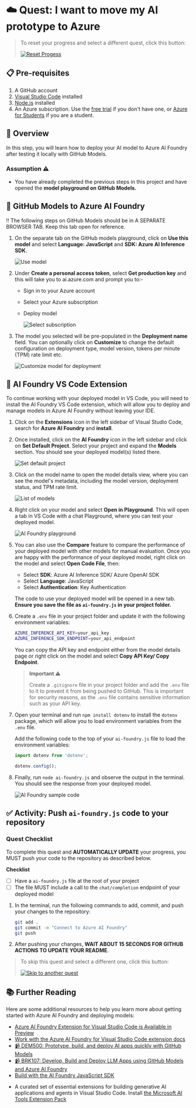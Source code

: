 
# ☁️ Quest: I want to move my AI prototype to Azure 

> To reset your progress and select a different quest, click this button:
>
> [![Reset Progess](https://img.shields.io/badge/Reset--Progress-ff3860?logo=mattermost)](../../issues/new?title=Reset+Quest&labels=reset-quest&body=🔄+I+want+to+reset+my+AI+learning+quest+and+start+from+the+beginning.%0A%0A**Please+wait+about+15+seconds.+Your+progress+will+be+reset,+this+issue+will+automatically+close,+and+you+will+be+taken+back+to+the+Welcome+step+to+select+a+new+quest.**)

## 📋 Pre-requisites

1. A GitHub account
2. [Visual Studio Code](https://code.visualstudio.com/) installed
3. [Node.js](https://nodejs.org/en) installed
4. An Azure subscription. Use the [free trial](https://azure.microsoft.com/free/) if you don't have one, or [Azure for Students](https://azure.microsoft.com/free/students/) if you are a student.

## 📝 Overview

In this step, you will learn how to deploy your AI model to Azure AI Foundry after testing it locally with GitHub Models.

### Assumption ⚠️

- You have already completed the previous steps in this project and have opened the **model playground on GitHub Models.**

## 🧠 GitHub Models to Azure AI Foundry

‼️ The following steps on GitHub Models should be in A SEPARATE BROWSER TAB. Keep this tab open for reference.

1. On the separate tab on the GitHub models playground, click on **Use this model** and select **Language: JavaScript** and **SDK: Azure AI Inference  SDK**. 

   ![Use model](https://github.com/Azure-Samples/JS-Journey-to-AI-Foundry/blob/assets/jsai-buildathon-assets/use-this-model-button.png?raw=true)

2. Under **Create a personal access token**, select **Get production key** and this will take you to ai.azure.com and prompt you to:-
   - Sign in to your Azure account
   - Select your Azure subscription 
   - Deploy model

      ![Select subscription](https://github.com/Azure-Samples/JS-Journey-to-AI-Foundry/blob/assets/jsai-buildathon-assets/ai-foundry-select-subscription.png?raw=true)

3. The model you selected will be pre-populated in the **Deployment name** field. You can optionally click on **Customize** to change the default configuration on deployment type, model version, tokens per minute (TPM) rate limit etc.

      ![Customize model for deployment](https://github.com/Azure-Samples/JS-Journey-to-AI-Foundry/blob/assets/jsai-buildathon-assets/deploy-model.png?raw=true)

## 🧰 AI Foundry VS Code Extension

To continue working with your deployed model in VS Code, you will need to install the AI Foundry VS Code extension, which will allow you to deploy and manage models in Azure AI Foundry without leaving your IDE.

1. Click on the **Extensions** icon in the left sidebar of Visual Studio Code, search for **Azure AI Foundry** and **install**.

2. Once installed, click on the **AI Foundry** icon in the left sidebar and click on **Set Default Project**. Select your project and expand the **Models** section. You should see your deployed model(s) listed there.

      ![Set default project](https://github.com/Azure-Samples/JS-Journey-to-AI-Foundry/blob/assets/jsai-buildathon-assets/set-default-project.png?raw=true)

3. Click on the model name to open the model details view, where you can see the model's metadata, including the model version, deployment status, and TPM rate limit.

      ![List of models](https://github.com/Azure-Samples/JS-Journey-to-AI-Foundry/blob/assets/jsai-buildathon-assets/model-list.png?raw=true)

4. Right click on your model and select **Open in Playground**. This will open a tab in VS Code with a chat Playground, where you can test your deployed model.

      ![AI Foundry playground](https://github.com/Azure-Samples/JS-Journey-to-AI-Foundry/blob/assets/jsai-buildathon-assets/ai-foundry-playground.png?raw=true)

5. You can also use the **Compare** feature to compare the performance of your deployed model with other models for manual evaluation. Once you are happy with the performance of your deployed model, right click on the model and select **Open Code File**, then:
   - Select **SDK**: Azure AI Inference SDK/ Azure OpenAI SDK
   - Select **Language**: JavaScript
   - Select **Authentication**: Key Authentication

   The code to use your deployed model will be opened in a new tab. **Ensure you save the file as `ai-foundry.js` in your project folder.**

6. Create a `.env` file in your project folder and update it with the following environment variables:

   ```bash
   AZURE_INFERENCE_API_KEY=your_api_key
   AZURE_INFERENCE_SDK_ENDPOINT=your_api_endpoint
   ```
   
   You can copy the API key and endpoint either from the model details page or right click on the model and select **Copy API Key/ Copy Endpoint**.

   > **Important ⚠️**
   >
   > Create a `.gitignore` file in your project folder and add the `.env` file to it to prevent it from being pushed to GitHub. This is important for security reasons, as the `.env` file contains sensitive information such as your API key.

7. Open your terminal and run `npm install dotenv` to install the `dotenv` package, which will allow you to load environment variables from the `.env` file.

   Add the following code to the top of your `ai-foundry.js` file to load the environment variables:

   ```javascript
   import dotenv from 'dotenv';

   dotenv.config();
   ```

8. Finally, run `node ai-foundry.js` and observe the output in the terminal. You should see the response from your deployed model.

   ![AI Foundry sample code](https://github.com/Azure-Samples/JS-Journey-to-AI-Foundry/blob/assets/jsai-buildathon-assets/run-ai-foundry-sample.png?raw=true)


## ✅ Activity: Push `ai-foundry.js` code to your repository

### Quest Checklist

To complete this quest and **AUTOMATICALLY UPDATE** your progress, you MUST push your code to the repository as described below.

**Checklist**

- [ ] Have a `ai-foundry.js` file at the root of your project
- [ ] The file MUST include a call to the `chat/completion` endpoint of your deployed model

1. In the terminal, run the following commands to add, commit, and push your changes to the repository:

    ```bash
    git add .
    git commit -m "Connect to Azure AI Foundry"
    git push
    ```

2.  After pushing your changes, **WAIT ABOUT 15 SECONDS FOR GITHUB ACTIONS TO UPDATE YOUR README**.

> To skip this quest and select a different one, click this button:
>
> [![Skip to another quest](https://img.shields.io/badge/Skip--to--another--quest-ff3860?logo=mattermost)](../../issues/new?title=Skip+quest&labels=reset-quest&body=🔄+I+want+to+reset+my+AI+learning+quest+and+start+from+the+beginning.%0A%0A**Please+wait+about+15+seconds.+Your+progress+will+be+reset,+this+issue+will+automatically+close,+and+you+will+be+taken+back+to+the+Welcome+step+to+select+a+new+quest.**)

## 📚 Further Reading

Here are some additional resources to help you learn more about getting started with Azure AI Foundry and deploying models:

- [Azure AI Foundry Extension for Visual Studio Code is Available in Preview](https://devblogs.microsoft.com/foundry/azure-ai-foundry-vscode-extension-preview/)
- [Work with the Azure AI Foundry for Visual Studio Code extension docs](https://learn.microsoft.com/en-us/azure/ai-foundry/how-to/develop/get-started-projects-vs-code)
- [📹 DEM500: Prototype, build, and deploy AI apps quickly with GitHub Models](https://build.microsoft.com/en-US/sessions/DEM500?source=sessions)
- [📹 BRK107: Develop, Build and Deploy LLM Apps using GitHub Models and Azure AI Foundry](https://build.microsoft.com/en-US/sessions/BRK107?source=sessions)
- [Build with the AI Foundry JavaScript SDK](https://learn.microsoft.com/en-us/azure/ai-foundry/how-to/develop/sdk-overview?pivots=programming-language-javascript)
<!-- - [JavaScript SDK for Azure AI Foundry](https://learn.microsoft.com/en-us/azure/ai-foundry/how-to/develop/sdk-overview?tabs=sync&pivots=programming-language-python) -->
- A curated set of essential extensions for building generative AI applications and agents in Visual Studio Code. Install [the Microsoft AI Tools Extension Pack](https://marketplace.visualstudio.com/items?itemName=ms-windows-ai-studio.microsoft-ai-tools-pack)